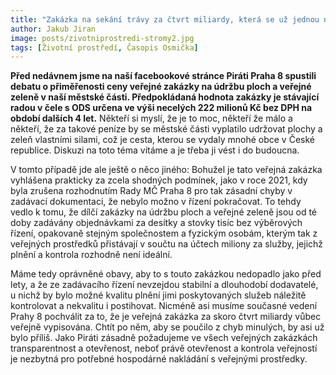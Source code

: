 ```yaml
---
title: "Zakázka na sekání trávy za čtvrt miliardy, která se už jednou nepovedla"
author: Jakub Jiran
image: posts/zivotniprostredi-stromy2.jpg
tags: [Životní prostředí, Časopis Osmička]
---
```


**Před nedávnem jsme na naší facebookové stránce Piráti Praha 8 spustili debatu o přiměřenosti ceny veřejné zakázky na údržbu ploch a veřejné zeleně v naší městské části. Předpokládaná hodnota zakázky je stávající radou v čele s ODS určena ve výši necelých 222 milionů Kč bez DPH na období dalších 4 let.** Někteří si myslí, že je to moc, někteří že málo a někteří, že za takové peníze by se městské části vyplatilo udržovat plochy a zeleň vlastními silami, což je cesta, kterou se vydaly mnohé obce v České republice. Diskuzi na toto téma vítáme a je třeba ji vést i do budoucna.

V tomto případě jde ale ještě o něco jiného: Bohužel je tato veřejná zakázka vyhlášena prakticky za zcela shodných podmínek, jako v roce 2021, kdy byla zrušena rozhodnutím Rady MČ Praha 8 pro tak zásadní chyby v zadávací dokumentaci, že nebylo možno v řízení pokračovat. To tehdy vedlo k tomu, že dílčí zakázky na údržbu ploch a veřejné zeleně jsou od té doby zadávány objednávkami za desítky a stovky tisíc bez výběrových řízení, opakovaně stejným společnostem a fyzickým osobám, kterým tak z veřejných prostředků přistávají v součtu na účtech miliony za služby, jejichž plnění a kontrola rozhodně není ideální.

Máme tedy oprávněné obavy, aby to s touto zakázkou nedopadlo jako před lety, a že ze zadávacího řízení nevzejdou stabilní a dlouhodobí dodavatelé, u nichž by bylo možné kvalitu plnění jimi poskytovaných služeb náležitě kontrolovat a nekvalitu i postihovat.
Nicméně asi musíme současné vedení Prahy 8 pochválit za to, že je veřejná zakázka za skoro čtvrt miliardy vůbec veřejně vypisována. Chtít po něm, aby se poučilo z chyb minulých, by asi už bylo příliš. Jako Piráti zásadně požadujeme ve všech veřejných zakázkách transparentnost a otevřenost, neboť právě otevřenost a kontrola veřejností je nezbytná pro potřebné hospodárné nakládání s veřejnými prostředky. 

